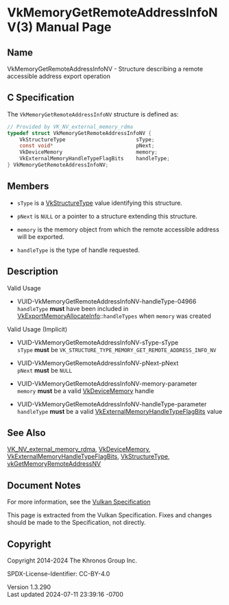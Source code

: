 # VkMemoryGetRemoteAddressInfoNV(3) Manual Page

## Name

VkMemoryGetRemoteAddressInfoNV - Structure describing a remote
accessible address export operation



## <a href="#_c_specification" class="anchor"></a>C Specification

The `VkMemoryGetRemoteAddressInfoNV` structure is defined as:

``` c
// Provided by VK_NV_external_memory_rdma
typedef struct VkMemoryGetRemoteAddressInfoNV {
    VkStructureType                       sType;
    const void*                           pNext;
    VkDeviceMemory                        memory;
    VkExternalMemoryHandleTypeFlagBits    handleType;
} VkMemoryGetRemoteAddressInfoNV;
```

## <a href="#_members" class="anchor"></a>Members

- `sType` is a [VkStructureType](https://registry.khronos.org/vulkan/specs/1.3-extensions/man/html/VkStructureType.html) value identifying
  this structure.

- `pNext` is `NULL` or a pointer to a structure extending this
  structure.

- `memory` is the memory object from which the remote accessible address
  will be exported.

- `handleType` is the type of handle requested.

## <a href="#_description" class="anchor"></a>Description

Valid Usage

- <a href="#VUID-VkMemoryGetRemoteAddressInfoNV-handleType-04966"
  id="VUID-VkMemoryGetRemoteAddressInfoNV-handleType-04966"></a>
  VUID-VkMemoryGetRemoteAddressInfoNV-handleType-04966  
  `handleType` **must** have been included in
  [VkExportMemoryAllocateInfo](https://registry.khronos.org/vulkan/specs/1.3-extensions/man/html/VkExportMemoryAllocateInfo.html)::`handleTypes`
  when `memory` was created

Valid Usage (Implicit)

- <a href="#VUID-VkMemoryGetRemoteAddressInfoNV-sType-sType"
  id="VUID-VkMemoryGetRemoteAddressInfoNV-sType-sType"></a>
  VUID-VkMemoryGetRemoteAddressInfoNV-sType-sType  
  `sType` **must** be
  `VK_STRUCTURE_TYPE_MEMORY_GET_REMOTE_ADDRESS_INFO_NV`

- <a href="#VUID-VkMemoryGetRemoteAddressInfoNV-pNext-pNext"
  id="VUID-VkMemoryGetRemoteAddressInfoNV-pNext-pNext"></a>
  VUID-VkMemoryGetRemoteAddressInfoNV-pNext-pNext  
  `pNext` **must** be `NULL`

- <a href="#VUID-VkMemoryGetRemoteAddressInfoNV-memory-parameter"
  id="VUID-VkMemoryGetRemoteAddressInfoNV-memory-parameter"></a>
  VUID-VkMemoryGetRemoteAddressInfoNV-memory-parameter  
  `memory` **must** be a valid [VkDeviceMemory](https://registry.khronos.org/vulkan/specs/1.3-extensions/man/html/VkDeviceMemory.html)
  handle

- <a href="#VUID-VkMemoryGetRemoteAddressInfoNV-handleType-parameter"
  id="VUID-VkMemoryGetRemoteAddressInfoNV-handleType-parameter"></a>
  VUID-VkMemoryGetRemoteAddressInfoNV-handleType-parameter  
  `handleType` **must** be a valid
  [VkExternalMemoryHandleTypeFlagBits](https://registry.khronos.org/vulkan/specs/1.3-extensions/man/html/VkExternalMemoryHandleTypeFlagBits.html)
  value

## <a href="#_see_also" class="anchor"></a>See Also

[VK_NV_external_memory_rdma](https://registry.khronos.org/vulkan/specs/1.3-extensions/man/html/VK_NV_external_memory_rdma.html),
[VkDeviceMemory](https://registry.khronos.org/vulkan/specs/1.3-extensions/man/html/VkDeviceMemory.html),
[VkExternalMemoryHandleTypeFlagBits](https://registry.khronos.org/vulkan/specs/1.3-extensions/man/html/VkExternalMemoryHandleTypeFlagBits.html),
[VkStructureType](https://registry.khronos.org/vulkan/specs/1.3-extensions/man/html/VkStructureType.html),
[vkGetMemoryRemoteAddressNV](https://registry.khronos.org/vulkan/specs/1.3-extensions/man/html/vkGetMemoryRemoteAddressNV.html)

## <a href="#_document_notes" class="anchor"></a>Document Notes

For more information, see the <a
href="https://registry.khronos.org/vulkan/specs/1.3-extensions/html/vkspec.html#VkMemoryGetRemoteAddressInfoNV"
target="_blank" rel="noopener">Vulkan Specification</a>

This page is extracted from the Vulkan Specification. Fixes and changes
should be made to the Specification, not directly.

## <a href="#_copyright" class="anchor"></a>Copyright

Copyright 2014-2024 The Khronos Group Inc.

SPDX-License-Identifier: CC-BY-4.0

Version 1.3.290  
Last updated 2024-07-11 23:39:16 -0700
